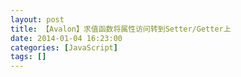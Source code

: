 ```yaml
---
layout: post
title: 【Avalon】求值函数将属性访问转到Setter/Getter上
date: 2014-01-04 16:23:00
categories: [JavaScript]
tags: []
---
```

                     